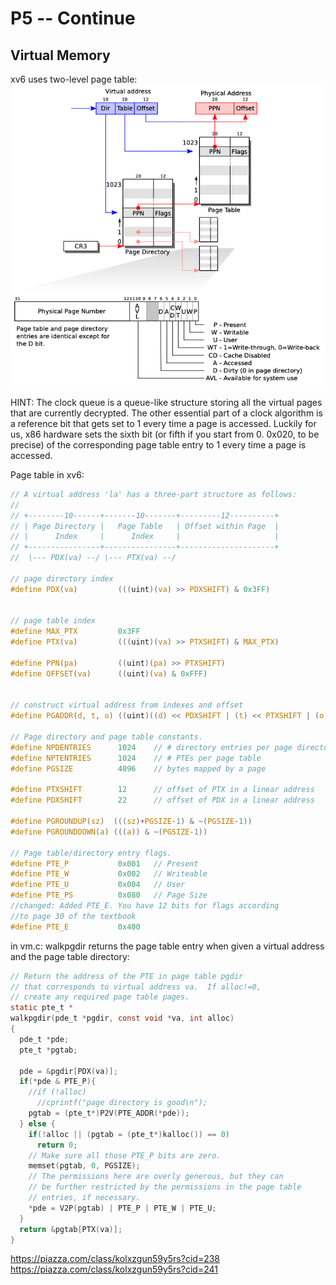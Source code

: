 # P5 -- Continue

## Virtual Memory
xv6 uses two-level page table:
![page_table_hw](pic/page_table_hw.png)

HINT: The clock queue is a queue-like structure storing all the virtual pages that are currently decrypted. The other essential part of a clock algorithm is a reference bit that gets set to 1 every time a page is accessed. Luckily for us, x86 hardware sets the sixth bit (or fifth if you start from 0. 0x020, to be precise) of the corresponding page table entry to 1 every time a page is accessed.

Page table in xv6:
```c
// A virtual address 'la' has a three-part structure as follows:
//
// +--------10------+-------10-------+---------12----------+
// | Page Directory |   Page Table   | Offset within Page  |
// |      Index     |      Index     |                     |
// +----------------+----------------+---------------------+
//  \--- PDX(va) --/ \--- PTX(va) --/

// page directory index
#define PDX(va)         (((uint)(va) >> PDXSHIFT) & 0x3FF)


// page table index
#define MAX_PTX         0x3FF
#define PTX(va)         (((uint)(va) >> PTXSHIFT) & MAX_PTX)

#define PPN(pa)         ((uint)(pa) >> PTXSHIFT)
#define OFFSET(va)      ((uint)(va) & 0xFFF)


// construct virtual address from indexes and offset
#define PGADDR(d, t, o) ((uint)((d) << PDXSHIFT | (t) << PTXSHIFT | (o)))

// Page directory and page table constants.
#define NPDENTRIES      1024    // # directory entries per page directory
#define NPTENTRIES      1024    // # PTEs per page table
#define PGSIZE          4096    // bytes mapped by a page

#define PTXSHIFT        12      // offset of PTX in a linear address
#define PDXSHIFT        22      // offset of PDX in a linear address

#define PGROUNDUP(sz)  (((sz)+PGSIZE-1) & ~(PGSIZE-1))
#define PGROUNDDOWN(a) (((a)) & ~(PGSIZE-1))

// Page table/directory entry flags.
#define PTE_P           0x001   // Present
#define PTE_W           0x002   // Writeable
#define PTE_U           0x004   // User
#define PTE_PS          0x080   // Page Size
//changed: Added PTE_E. You have 12 bits for flags according
//to page 30 of the textbook
#define PTE_E           0x400
```
in vm.c: walkpgdir returns the page table entry when given a virtual address and the page table directory:
```c
// Return the address of the PTE in page table pgdir
// that corresponds to virtual address va.  If alloc!=0,
// create any required page table pages.
static pte_t *
walkpgdir(pde_t *pgdir, const void *va, int alloc)
{
  pde_t *pde;
  pte_t *pgtab;

  pde = &pgdir[PDX(va)];
  if(*pde & PTE_P){
    //if (!alloc)
      //cprintf("page directory is good\n");
    pgtab = (pte_t*)P2V(PTE_ADDR(*pde));
  } else {
    if(!alloc || (pgtab = (pte_t*)kalloc()) == 0)
      return 0;
    // Make sure all those PTE_P bits are zero.
    memset(pgtab, 0, PGSIZE);
    // The permissions here are overly generous, but they can
    // be further restricted by the permissions in the page table
    // entries, if necessary.
    *pde = V2P(pgtab) | PTE_P | PTE_W | PTE_U;
  }
  return &pgtab[PTX(va)];
}
```

https://piazza.com/class/kolxzgun59y5rs?cid=238
https://piazza.com/class/kolxzgun59y5rs?cid=241
<!-- ## How to  -->
 
<!-- ## Where to encrypt in exec() -->